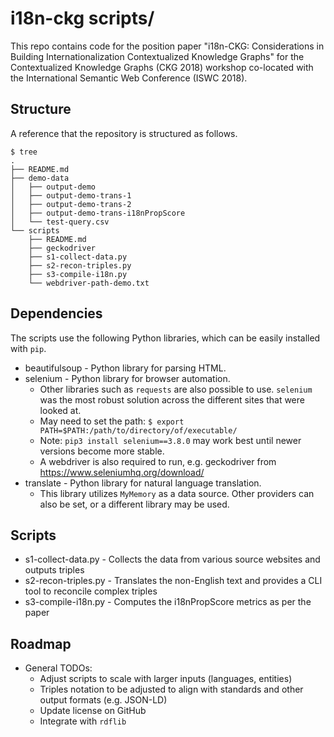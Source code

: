 # i18n-ckg scripts/

This repo contains code for the position paper "i18n-CKG: Considerations in Building Internationalization Contextualized Knowledge Graphs" for the Contextualized Knowledge Graphs (CKG 2018) workshop co-located with the International Semantic Web Conference (ISWC 2018).


## Structure

A reference that the repository is structured as follows.

```
$ tree
.
├── README.md
├── demo-data
│   ├── output-demo
│   ├── output-demo-trans-1
│   ├── output-demo-trans-2
│   ├── output-demo-trans-i18nPropScore
│   └── test-query.csv
└── scripts
    ├── README.md
    ├── geckodriver
    ├── s1-collect-data.py
    ├── s2-recon-triples.py
    ├── s3-compile-i18n.py
    └── webdriver-path-demo.txt

```


## Dependencies

The scripts use the following Python libraries, which can be easily installed with `pip`.

- beautifulsoup - Python library for parsing HTML.
- selenium - Python library for browser automation.
	- Other libraries such as `requests` are also possible to use. `selenium` was the most robust solution across the different sites that were looked at.
	- May need to set the path: `$ export PATH=$PATH:/path/to/directory/of/executable/`
	- Note: `pip3 install selenium==3.8.0` may work best until newer versions become more stable.
	- A webdriver is also required to run, e.g. geckodriver from https://www.seleniumhq.org/download/
- translate - Python library for natural language translation.
	- This library utilizes  `MyMemory` as a data source. Other providers can also be set, or a different library may be used.


## Scripts

- s1-collect-data.py - Collects the data from various source websites and outputs triples
- s2-recon-triples.py - Translates the non-English text and provides a CLI tool to reconcile complex triples
- s3-compile-i18n.py - Computes the i18nPropScore metrics as per the paper


## Roadmap

- General TODOs:
	- Adjust scripts to scale with larger inputs (languages, entities)
	- Triples notation to be adjusted to align with standards and other output formats (e.g. JSON-LD)
	- Update license on GitHub
    - Integrate with `rdflib`


